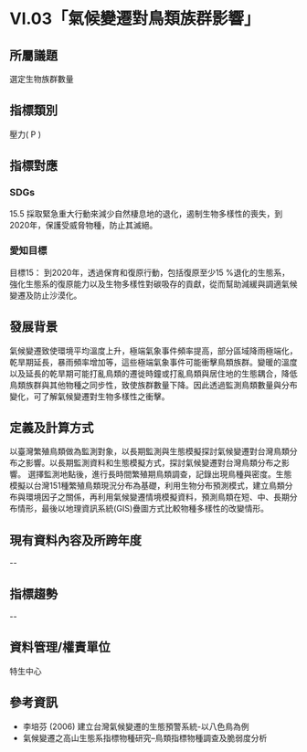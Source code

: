 # VI.03「氣候變遷對鳥類族群影響」

<script type="text/javascript" src="http://cdn.mathjax.org/mathjax/latest/MathJax.js?config=TeX-AMS-MML_HTMLorMML"></script>

## 所屬議題
選定生物族群數量
## 指標類別
壓力( P )
## 指標對應
### SDGs
15.5
採取緊急重大行動來減少自然棲息地的退化，遏制生物多樣性的喪失，到2020年，保護受威脅物種，防止其滅絕。
### 愛知目標
目標15：
到2020年，透過保育和復原行動，包括復原至少15 %退化的生態系，強化生態系的復原能力以及生物多樣性對碳吸存的貢獻，從而幫助減緩與調適氣候變遷及防止沙漠化。
## 發展背景
氣候變遷致使環境平均溫度上升，極端氣象事件頻率提高，部分區域降雨極端化，乾旱期延長，暴雨頻率增加等，這些極端氣象事件可能衝擊鳥類族群。變暖的溫度以及延長的乾旱期可能打亂鳥類的遷徙時鐘或打亂鳥類與居住地的生態耦合，降低鳥類族群與其他物種之同步性，致使族群數量下降。因此透過監測鳥類數量與分布變化，可了解氣候變遷對生物多樣性之衝擊。
## 定義及計算方式
以臺灣繁殖鳥類做為監測對象，以長期監測與生態模擬探討氣候變遷對台灣鳥類分布之影響。以長期監測資料和生態模擬方式，探討氣候變遷對台灣鳥類分布之影響。
選擇監測地點後，進行長時間繁殖期鳥類調查，記錄出現鳥種與密度。生態模擬以台灣151種繁殖鳥類現況分布為基礎，利用生物分布預測模式，建立鳥類分布與環境因子之關係，再利用氣候變遷情境模擬資料，預測鳥類在短、中、長期分布情形，最後以地理資訊系統(GIS)疊圖方式比較物種多樣性的改變情形。
## 現有資料內容及所跨年度
--
## 指標趨勢
--
## 資料管理/權責單位
特生中心
## 參考資訊
* 李培芬 (2006) 建立台灣氣候變遷的生態預警系統-以八色鳥為例
* 氣候變遷之高山生態系指標物種研究–鳥類指標物種調查及脆弱度分析
